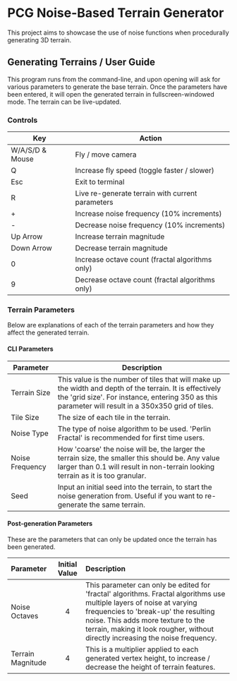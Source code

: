 # PCG Noise-Based Terrain Generator
This project aims to showcase the use of noise functions when procedurally generating 3D terrain.

## Generating Terrains / User Guide
This program runs from the command-line, and upon opening will ask for various parameters to generate the base terrain. Once the parameters have been entered, it will open the generated terrain in fullscreen-windowed mode. The terrain can be live-updated.

### Controls
| Key  | Action |
| ------------- | ------------- |
| W/A/S/D & Mouse | Fly / move camera |
| Q | Increase fly speed (toggle faster / slower) |
| Esc | Exit to terminal |
| R | Live re-generate terrain with current parameters |
| + | Increase noise frequency (10% increments)  |
| - | Decrease noise frequency (10% increments)  |
| Up Arrow | Increase terrain magnitude  |
| Down Arrow | Decrease terrain magnitude  |
| 0 | Increase octave count (fractal algorithms only)  |
| 9 | Decrease octave count (fractal algorithms only)  |

### Terrain Parameters
Below are explanations of each of the terrain parameters and how they affect the generated terrain.

#### CLI Parameters
| Parameter  | Description |
| ------------- | ------------- |
| Terrain Size | This value is the number of tiles that will make up the width and depth of the terrain. It is effectively the 'grid size'. For instance, entering 350 as this parameter will result in a 350x350 grid of tiles. |
| Tile Size | The size of each tile in the terrain.  |
| Noise Type | The type of noise algorithm to be used. 'Perlin Fractal' is recommended for first time users. |
| Noise Frequency | How 'coarse' the noise will be, the larger the terrain size, the smaller this should be. Any value larger than 0.1 will result in non-terrain looking terrain as it is too granular. |
| Seed | Input an initial seed into the terrain, to start the noise generation from. Useful if you want to re-generate the same terrain. |

#### Post-generation Parameters
These are the parameters that can only be updated once the terrain has been generated.

| Parameter  | Initial Value | Description |
| :--------- | :-----: | :---------- |
| Noise Octaves | 4 | This parameter can only be edited for 'fractal' algorithms. Fractal algorithms use multiple layers of noise at varying frequencies to 'break-up' the resulting noise. This adds more texture to the terrain, making it look rougher, without directly increasing the noise frequency. |
| Terrain Magnitude | 4 |  This is a multiplier applied to each generated vertex height, to increase / decrease the height of terrain features.  |
